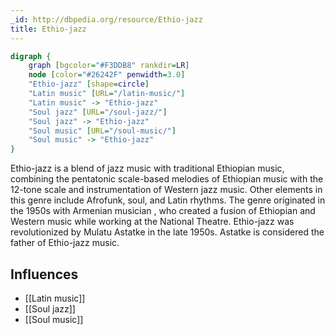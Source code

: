 ```yaml
---
_id: http://dbpedia.org/resource/Ethio-jazz
title: Ethio-jazz
---
```


```dot
digraph {
	graph [bgcolor="#F3DDB8" rankdir=LR]
	node [color="#26242F" penwidth=3.0]
	"Ethio-jazz" [shape=circle]
	"Latin music" [URL="/latin-music/"]
	"Latin music" -> "Ethio-jazz"
	"Soul jazz" [URL="/soul-jazz/"]
	"Soul jazz" -> "Ethio-jazz"
	"Soul music" [URL="/soul-music/"]
	"Soul music" -> "Ethio-jazz"
}
```

Ethio-jazz is a blend of jazz music with traditional Ethiopian music, combining the pentatonic scale-based melodies of Ethiopian music with the 12-tone scale and instrumentation of Western jazz music. Other elements in this genre include Afrofunk, soul, and Latin rhythms. The genre originated in the 1950s with Armenian musician , who created a fusion of Ethiopian and Western music while working at the National Theatre. Ethio-jazz was revolutionized by Mulatu Astatke in the late 1950s. Astatke is considered the father of Ethio-jazz music.

## Influences
- [[Latin music]]
- [[Soul jazz]]
- [[Soul music]]
